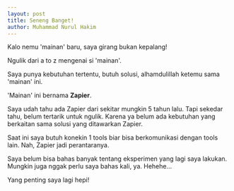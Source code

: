 ```yaml
---
layout: post
title: Seneng Banget!
author: Muhammad Nurul Hakim
---
```


Kalo nemu 'mainan' baru, saya girang bukan kepalang!

Ngulik dari a to z mengenai si 'mainan'.

Saya punya kebutuhan tertentu, butuh solusi, alhamdulillah ketemu sama 'mainan' ini.

'Mainan' ini bernama **Zapier**.

Saya udah tahu ada Zapier dari sekitar mungkin 5 tahun lalu. Tapi sekedar tahu, belum tertarik untuk ngulik. Karena ya belum ada kebutuhan yang berkaitan sama solusi yang ditawarkan Zapier.

Saat ini saya butuh konekin 1 tools biar bisa berkomunikasi dengan tools lain. Nah, Zapier jadi perantaranya.

Saya belum bisa bahas banyak tentang eksperimen yang lagi saya lakukan. Mungkin juga nggak perlu saya bahas kali, ya. Hehehe...

Yang penting saya lagi hepi!
